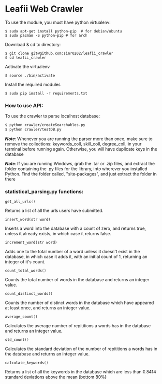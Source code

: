 # Leafii Web Crawler

To use the module, you must have python virtualenv:

```
$ sudo apt-get install python-pip  # for debian/ubuntu
$ sudo pacman -S python-pip # for arch
```

Download & cd to directory:

```
$ git clone git@github.com:sinr0202/leafii_crawler
$ cd leafii_crawler
```

Activate the virtualenv

```
$ source ./bin/activate
```

Install the required modules

```
$ sudo pip install -r requirements.txt
```

### How to use API:

To use the crawler to parse localhost database:

```bash
$ python crawler/createSearchables.py
$ python crawler/testDB.py
```

***Note***: Whenever you are running the parser more than once, make sure to remove the
            collections: keywords_coll, skill_coll, degree_coll, in your terminal before
            running again. Otherwise, you will have duplicate keys in the database


***Note***: If you are running Windows, grab the .tar or .zip files, and extract the folder
			containing the .py files for the library, into wherever you installed Python.
			Find the folder called, "site-packages", and just extract the folder in there

### statistical_parsing.py functions:

```
get_all_urls()
```
Returns a list of all the urls users have submitted.

```
insert_word(str word)
```
 Inserts a word into the database with a count of zero, and returns true, unless it already exists, in which case it returns false.

```
increment_word(str word)
```
 Adds one to the total number of a word unless it doesn't exist in the database, in which case it adds it, with an initial count of 1, returning an integer of it's count.


```
count_total_words()
```
Counts the total number of words in the database and returns an integer value.

```
count_distinct_words()
```
Counts the number of distinct words in the database which have appeared at least once, and returns an integer value.

```
average_count()
```
Calculates the average number of repititions a words has in the database and returns an integer value.

```
std_count()
```
Calculates the standard deviation of the number of repititions a words has in the database and returns an integer value.

```
calculate_keywords()
```
Returns a list of all the keywords in the database which are less than 0.8414 standard deviations above the mean (bottom 80%)
